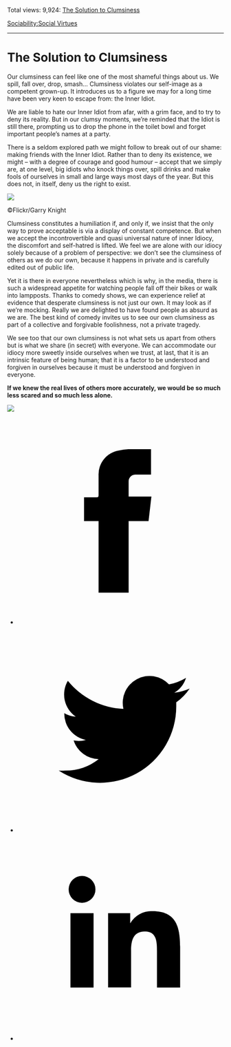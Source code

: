 Total views: 9,924: [The Solution to Clumsiness](https://www.theschooloflife.com/thebookoflife/clumsiness/)

[Sociability:](https://www.theschooloflife.com/thebookoflife/category/sociability/)[Social Virtues](https://www.theschooloflife.com/thebookoflife/category/sociability/social-virtues/)

* * *

# The Solution to Clumsiness
<style>
						.alignnone {
  display: block;
  margin-left: auto;
  margin-right: auto;
  align: center:
}

.addtoany_share_save_container {
display:none;
}

.wp-block-image {
		display: block;
  margin-left: auto;
  margin-right: auto;
  width: 50%;
}

.aligncenter {
display: block;
  margin-left: auto;
  margin-right: auto;
  align: center:
}

@media only screen and (max-width: 500px) {
  .wp-block-image {
		display: block;
  margin-left: auto;
  margin-right: auto;
  width: 100%;
} }

h1 {max-width: 600px !important;
}
.s18-single-post .content-area .site-main article .post-cat-header-display + .old-wrapper p {
    font-size: 1.200em
}
						</style>

Our clumsiness can feel like one of the most shameful things about us. We spill, fall over, drop, smash… Clumsiness violates our self-image as a competent grown-up. It introduces us to a figure we may for a long time have been very keen to escape from: the Inner Idiot.

We are liable to hate our Inner Idiot from afar, with a grim face, and to try to deny its reality. But in our clumsy moments, we’re reminded that the Idiot is still there, prompting us to drop the phone in the toilet bowl and forget important people’s names at a party.&nbsp; &nbsp; &nbsp; &nbsp; &nbsp; &nbsp; &nbsp; &nbsp; &nbsp; &nbsp; &nbsp; &nbsp; &nbsp;

There is a seldom explored path we might follow to break out of our shame: making friends with the Inner Idiot. Rather than to deny its existence, we might – with a degree of courage and good humour – accept that we simply are, at one level, big idiots who knock things over, spill drinks and make fools of ourselves in small and large ways most days of the year. But this does not, in itself, deny us the right to exist.

 ![](https://www.theschooloflife.com/thebookoflife/wp-content/uploads/2017/03/8339152338_06765ba985_z.jpg)

©Flickr/Garry Knight

Clumsiness constitutes a humiliation if, and only if, we insist that the only way to prove acceptable is via a display of constant competence. But when we accept the incontrovertible and quasi universal nature of inner Idiocy, the discomfort and self-hatred is lifted. We feel we are alone with our idiocy solely because of a problem of perspective: we don’t see the clumsiness of others as we do our own, because it happens in private and is carefully edited out of public life.

Yet it is there in everyone nevertheless which is why, in the media, there is such a widespread appetite for watching people fall off their bikes or walk into lampposts. Thanks to comedy shows, we can experience relief at evidence that desperate clumsiness is not just our own. It may look as if we’re mocking. Really we are delighted to have found people as absurd as we are. The best kind of comedy invites us to see our own clumsiness as part of a collective and forgivable foolishness, not a private tragedy.

We see too that our own clumsiness is not what sets us apart from others but is what we share (in secret) with everyone. We can accommodate our idiocy more sweetly inside ourselves when we trust, at last, that it is an intrinsic feature of being human; that it is a factor to be understood and forgiven in ourselves because it must be understood and forgiven in everyone.

**If we knew the real lives of others more accurately, we would be so much less scared and so much less alone.**

[![](https://img.youtube.com/vi/WODx5T5OKkE/0.jpg)](https://www.youtube.com/embed/WODx5T5OKkE?ecver=2 '')
<style>
    .iframe-class { display: block !important; }
</style>

- [<svg xmlns="http://www.w3.org/2000/svg" viewbox="0 0 26 26"><title>Facebook</title>
                    <g>
                        <path d="M8.38,10H9.92c.2,0,.29,0,.29-.28,0-.82,0-1.64,0-2.46a3.05,3.05,0,0,1,2.57-3.15A7.22,7.22,0,0,1,14,3.95c.86,0,1.71,0,2.57,0h.25v3.2h-2A.85.85,0,0,0,14,8c0,.62,0,1.24,0,1.91h2.87L16.51,13H14v9H10.21V13H8.38Z"></path>
                    </g>
                </svg>](http://www.facebook.com/sharer/sharer.php?u=https://www.theschooloflife.com/thebookoflife/clumsiness/)
- [<svg xmlns="http://www.w3.org/2000/svg" viewbox="0 0 26 26"><title>Twitter</title>
                    <path d="M21.69,7.9a6.75,6.75,0,0,1-1.94.53,3.39,3.39,0,0,0,1.48-1.87,6.76,6.76,0,0,1-2.14.82,3.38,3.38,0,0,0-5.75,3.08,9.59,9.59,0,0,1-7-3.53,3.38,3.38,0,0,0,1,4.51A3.36,3.36,0,0,1,5.89,11v0A3.38,3.38,0,0,0,8.6,14.37a3.39,3.39,0,0,1-1.53.06,3.38,3.38,0,0,0,3.15,2.35A6.78,6.78,0,0,1,6,18.22a6.87,6.87,0,0,1-.81,0A9.6,9.6,0,0,0,20,10.08q0-.22,0-.44A6.86,6.86,0,0,0,21.69,7.9Z"></path>
                </svg>](http://twitter.com/share?url=https://www.theschooloflife.com/thebookoflife/clumsiness/&text=&via=theschooloflife)
- [<svg xmlns="http://www.w3.org/2000/svg" viewbox="0 0 26 26"><title>LinkedIn</title>
<path class="cls-2" d="M6.67,10H9.58v9.36H6.67ZM8.13,5.32A1.69,1.69,0,1,1,6.44,7,1.69,1.69,0,0,1,8.13,5.32"></path><path class="cls-2" d="M11.41,10H14.2v1.28h0A3.06,3.06,0,0,1,17,9.75c2.95,0,3.49,1.94,3.49,4.46v5.14H17.57V14.79c0-1.09,0-2.48-1.51-2.48s-1.75,1.18-1.75,2.4v4.63H11.41Z"></path></svg>](https://www.linkedin.com/shareArticle?mini=true&url=https://www.theschooloflife.com/thebookoflife/clumsiness/)
